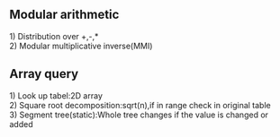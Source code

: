 <h2>Modular arithmetic</h2>
      1) Distribution over +,-,*<br>
      2) Modular multiplicative inverse(MMI)<br>
      
<h2>Array query</h2>
      1) Look up tabel:2D array<br>
      2) Square root decomposition:sqrt(n),if in range check in original table<br>
      3) Segment tree(static):Whole tree changes if the value is changed or added
